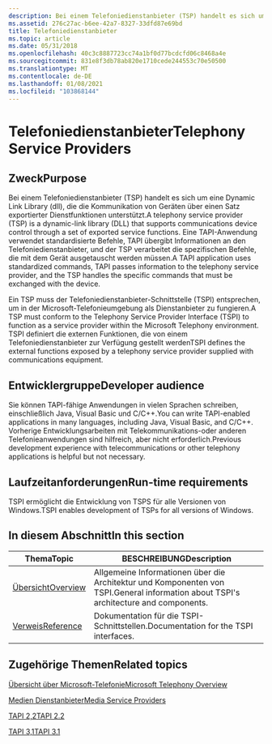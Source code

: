 ```yaml
---
description: Bei einem Telefoniedienstanbieter (TSP) handelt es sich um eine Dynamic Link Library (dll), die die Kommunikation von Geräten über einen Satz exportierter Dienstfunktionen unterstützt.
ms.assetid: 276c27ac-b6ee-42a7-8327-33dfd87e69bd
title: Telefoniedienstanbieter
ms.topic: article
ms.date: 05/31/2018
ms.openlocfilehash: 40c3c8887723cc74a1bf0d77bcdcfd06c8468a4e
ms.sourcegitcommit: 831e8f3db78ab820e1710cede244553c70e50500
ms.translationtype: MT
ms.contentlocale: de-DE
ms.lasthandoff: 01/08/2021
ms.locfileid: "103868144"
---
```

# <a name="telephony-service-providers"></a><span data-ttu-id="d4a39-103">Telefoniedienstanbieter</span><span class="sxs-lookup"><span data-stu-id="d4a39-103">Telephony Service Providers</span></span>

## <a name="purpose"></a><span data-ttu-id="d4a39-104">Zweck</span><span class="sxs-lookup"><span data-stu-id="d4a39-104">Purpose</span></span>

<span data-ttu-id="d4a39-105">Bei einem Telefoniedienstanbieter (TSP) handelt es sich um eine Dynamic Link Library (dll), die die Kommunikation von Geräten über einen Satz exportierter Dienstfunktionen unterstützt.</span><span class="sxs-lookup"><span data-stu-id="d4a39-105">A telephony service provider (TSP) is a dynamic-link library (DLL) that supports communications device control through a set of exported service functions.</span></span> <span data-ttu-id="d4a39-106">Eine TAPI-Anwendung verwendet standardisierte Befehle, TAPI übergibt Informationen an den Telefoniedienstanbieter, und der TSP verarbeitet die spezifischen Befehle, die mit dem Gerät ausgetauscht werden müssen.</span><span class="sxs-lookup"><span data-stu-id="d4a39-106">A TAPI application uses standardized commands, TAPI passes information to the telephony service provider, and the TSP handles the specific commands that must be exchanged with the device.</span></span>

<span data-ttu-id="d4a39-107">Ein TSP muss der Telefoniedienstanbieter-Schnittstelle (TSPI) entsprechen, um in der Microsoft-Telefonieumgebung als Dienstanbieter zu fungieren.</span><span class="sxs-lookup"><span data-stu-id="d4a39-107">A TSP must conform to the Telephony Service Provider Interface (TSPI) to function as a service provider within the Microsoft Telephony environment.</span></span> <span data-ttu-id="d4a39-108">TSPI definiert die externen Funktionen, die von einem Telefoniedienstanbieter zur Verfügung gestellt werden</span><span class="sxs-lookup"><span data-stu-id="d4a39-108">TSPI defines the external functions exposed by a telephony service provider supplied with communications equipment.</span></span>

## <a name="developer-audience"></a><span data-ttu-id="d4a39-109">Entwicklergruppe</span><span class="sxs-lookup"><span data-stu-id="d4a39-109">Developer audience</span></span>

<span data-ttu-id="d4a39-110">Sie können TAPI-fähige Anwendungen in vielen Sprachen schreiben, einschließlich Java, Visual Basic und C/C++.</span><span class="sxs-lookup"><span data-stu-id="d4a39-110">You can write TAPI-enabled applications in many languages, including Java, Visual Basic, and C/C++.</span></span> <span data-ttu-id="d4a39-111">Vorherige Entwicklungsarbeiten mit Telekommunikations-oder anderen Telefonieanwendungen sind hilfreich, aber nicht erforderlich.</span><span class="sxs-lookup"><span data-stu-id="d4a39-111">Previous development experience with telecommunications or other telephony applications is helpful but not necessary.</span></span>

## <a name="run-time-requirements"></a><span data-ttu-id="d4a39-112">Laufzeitanforderungen</span><span class="sxs-lookup"><span data-stu-id="d4a39-112">Run-time requirements</span></span>

<span data-ttu-id="d4a39-113">TSPI ermöglicht die Entwicklung von TSPS für alle Versionen von Windows.</span><span class="sxs-lookup"><span data-stu-id="d4a39-113">TSPI enables development of TSPs for all versions of Windows.</span></span>

## <a name="in-this-section"></a><span data-ttu-id="d4a39-114">In diesem Abschnitt</span><span class="sxs-lookup"><span data-stu-id="d4a39-114">In this section</span></span>



| <span data-ttu-id="d4a39-115">Thema</span><span class="sxs-lookup"><span data-stu-id="d4a39-115">Topic</span></span>                                                                | <span data-ttu-id="d4a39-116">BESCHREIBUNG</span><span class="sxs-lookup"><span data-stu-id="d4a39-116">Description</span></span>                                                              |
|----------------------------------------------------------------------|--------------------------------------------------------------------------|
| [<span data-ttu-id="d4a39-117">Übersicht</span><span class="sxs-lookup"><span data-stu-id="d4a39-117">Overview</span></span>](about-the-telephony-service-provider-tsp-.md)<br/> | <span data-ttu-id="d4a39-118">Allgemeine Informationen über die Architektur und Komponenten von TSPI.</span><span class="sxs-lookup"><span data-stu-id="d4a39-118">General information about TSPI's architecture and components.</span></span><br/> |
| [<span data-ttu-id="d4a39-119">Verweis</span><span class="sxs-lookup"><span data-stu-id="d4a39-119">Reference</span></span>](tspi-reference.md)<br/>                           | <span data-ttu-id="d4a39-120">Dokumentation für die TSPI-Schnittstellen.</span><span class="sxs-lookup"><span data-stu-id="d4a39-120">Documentation for the TSPI interfaces.</span></span><br/>                        |



 

## <a name="related-topics"></a><span data-ttu-id="d4a39-121">Zugehörige Themen</span><span class="sxs-lookup"><span data-stu-id="d4a39-121">Related topics</span></span>

<dl> <dt>

[<span data-ttu-id="d4a39-122">Übersicht über Microsoft-Telefonie</span><span class="sxs-lookup"><span data-stu-id="d4a39-122">Microsoft Telephony Overview</span></span>](./microsoft-telephony-overview.md)
</dt> <dt>

[<span data-ttu-id="d4a39-123">Medien Dienstanbieter</span><span class="sxs-lookup"><span data-stu-id="d4a39-123">Media Service Providers</span></span>](./media-service-providers-start-page.md)
</dt> <dt>

[<span data-ttu-id="d4a39-124">TAPI 2,2</span><span class="sxs-lookup"><span data-stu-id="d4a39-124">TAPI 2.2</span></span>](./tapi-2-2-start-page.md)
</dt> <dt>

[<span data-ttu-id="d4a39-125">TAPI 3,1</span><span class="sxs-lookup"><span data-stu-id="d4a39-125">TAPI 3.1</span></span>](./tapi-3-1-start-page.md)
</dt> </dl>

 

